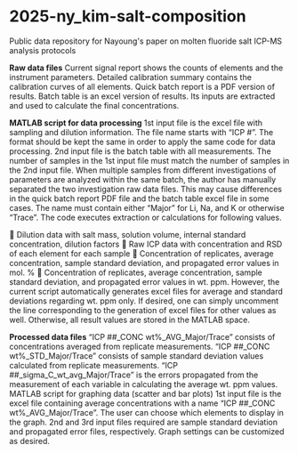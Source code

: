 # 2025-ny_kim-salt-composition
Public data repository for Nayoung's paper on molten fluoride salt ICP-MS analysis protocols

**Raw data files** 
Current signal report shows the counts of elements and the instrument parameters. Detailed calibration summary contains the calibration curves of all elements. Quick batch report is a PDF version of results. Batch table is an excel version of results. Its inputs are extracted and used to calculate the final concentrations. 

**MATLAB script for data processing**
1st input file is the excel file with sampling and dilution information. The file name starts with “ICP #”. The format should be kept the same in order to apply the same code for data processing. 
2nd input file is the batch table with all measurements. The number of samples in the 1st input file must match the number of samples in the 2nd input file. When multiple samples from different investigations of parameters are analyzed within the same batch, the author has manually separated the two investigation raw data files. This may cause differences in the quick batch report PDF file and the batch table excel file in some cases. The name must contain either “Major” for Li, Na, and K or otherwise “Trace”. 
The code executes extraction or calculations for following values. 

	Dilution data with salt mass, solution volume, internal standard concentration, dilution factors
	Raw ICP data with concentration and RSD of each element for each sample 
	Concentration of replicates, average concentration, sample standard deviation, and propagated error values in mol. % 
	Concentration of replicates, average concentration, sample standard deviation, and propagated error values in wt. ppm. 
However, the current script automatically generates excel files for average and standard deviations regarding wt. ppm only. If desired, one can simply uncomment the line corresponding to the generation of excel files for other values as well. Otherwise, all result values are stored in the MATLAB space. 

**Processed data files** 
“ICP ##_CONC wt%_AVG_Major/Trace” consists of concentrations averaged from replicate measurements. “ICP ##_CONC wt%_STD_Major/Trace” consists of sample standard deviation values calculated from replicate measurements. “ICP ##_sigma_C_wt_avg_Major/Trace” is the errors propagated from the measurement of each variable in calculating the average wt. ppm values. 
MATLAB script for graphing data (scatter and bar plots) 
1st input file is the excel file containing average concentrations with a name “ICP ##_CONC wt%_AVG_Major/Trace”. The user can choose which elements to display in the graph. 2nd and 3rd input files required are sample standard deviation and propagated error files, respectively. Graph settings can be customized as desired. 
